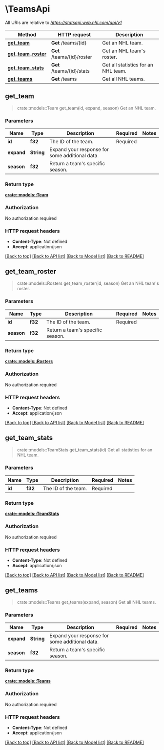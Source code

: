 # \TeamsApi

All URIs are relative to *https://statsapi.web.nhl.com/api/v1*

Method | HTTP request | Description
------------- | ------------- | -------------
[**get_team**](TeamsApi.md#get_team) | **Get** /teams/{id} | Get an NHL team.
[**get_team_roster**](TeamsApi.md#get_team_roster) | **Get** /teams/{id}/roster | Get an NHL team's roster.
[**get_team_stats**](TeamsApi.md#get_team_stats) | **Get** /teams/{id}/stats | Get all statistics for an NHL team.
[**get_teams**](TeamsApi.md#get_teams) | **Get** /teams | Get all NHL teams.



## get_team

> crate::models::Team get_team(id, expand, season)
Get an NHL team.

### Parameters


Name | Type | Description  | Required | Notes
------------- | ------------- | ------------- | ------------- | -------------
**id** | **f32** | The ID of the team. | Required | 
**expand** | **String** | Expand your response for some additional data. |  | 
**season** | **f32** | Return a team's specific season. |  | 

### Return type

[**crate::models::Team**](Team.md)

### Authorization

No authorization required

### HTTP request headers

- **Content-Type**: Not defined
- **Accept**: application/json

[[Back to top]](#) [[Back to API list]](../README.md#documentation-for-api-endpoints) [[Back to Model list]](../README.md#documentation-for-models) [[Back to README]](../README.md)


## get_team_roster

> crate::models::Rosters get_team_roster(id, season)
Get an NHL team's roster.

### Parameters


Name | Type | Description  | Required | Notes
------------- | ------------- | ------------- | ------------- | -------------
**id** | **f32** | The ID of the team. | Required | 
**season** | **f32** | Return a team's specific season. |  | 

### Return type

[**crate::models::Rosters**](Rosters.md)

### Authorization

No authorization required

### HTTP request headers

- **Content-Type**: Not defined
- **Accept**: application/json

[[Back to top]](#) [[Back to API list]](../README.md#documentation-for-api-endpoints) [[Back to Model list]](../README.md#documentation-for-models) [[Back to README]](../README.md)


## get_team_stats

> crate::models::TeamStats get_team_stats(id)
Get all statistics for an NHL team.

### Parameters


Name | Type | Description  | Required | Notes
------------- | ------------- | ------------- | ------------- | -------------
**id** | **f32** | The ID of the team. | Required | 

### Return type

[**crate::models::TeamStats**](TeamStats.md)

### Authorization

No authorization required

### HTTP request headers

- **Content-Type**: Not defined
- **Accept**: application/json

[[Back to top]](#) [[Back to API list]](../README.md#documentation-for-api-endpoints) [[Back to Model list]](../README.md#documentation-for-models) [[Back to README]](../README.md)


## get_teams

> crate::models::Teams get_teams(expand, season)
Get all NHL teams.

### Parameters


Name | Type | Description  | Required | Notes
------------- | ------------- | ------------- | ------------- | -------------
**expand** | **String** | Expand your response for some additional data. |  | 
**season** | **f32** | Return a team's specific season. |  | 

### Return type

[**crate::models::Teams**](Teams.md)

### Authorization

No authorization required

### HTTP request headers

- **Content-Type**: Not defined
- **Accept**: application/json

[[Back to top]](#) [[Back to API list]](../README.md#documentation-for-api-endpoints) [[Back to Model list]](../README.md#documentation-for-models) [[Back to README]](../README.md)

